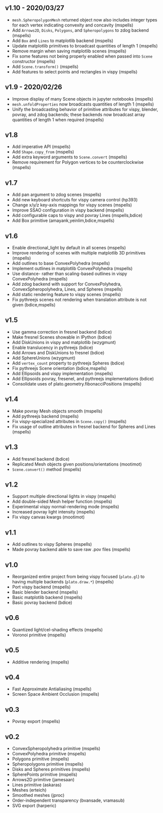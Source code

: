 ## v1.10 - 2020/03/27

- `mesh.SpheropolygonMesh` returned object now also includes integer types for each vertex indicating convexity and concavity (mspells)
- Add `Arrows2D`, `Disks`, `Polygons`, and `Spheropolygons` to zdog backend (mspells)
- Add `Box` and `Lines` to matplotlib backend (mspells)
- Update matplotlib primitives to broadcast quantities of length 1 (mspells)
- Remove margin when saving matplotlib scenes (mspells)
- Fix some features not being properly enabled when passed into `Scene` constructor (mspells)
- Add `Scene.transform()` (mspells)
- Add features to select points and rectangles in vispy (mspells)

## v1.9 - 2020/02/26

- Improve display of many Scene objects in jupyter notebooks (mspells)
- `mesh.unfoldProperties` now broadcasts quantities of length 1 (mspells)
- Unify the broadcasting behavior of primitive attributes for vispy, blender, povray, and zdog backends; these backends now broadcast array quantities of length 1 when required (mspells)

## v1.8

- Add imperative API (mspells)
- Add `Shape.copy_from` (mspells)
- Add extra keyword arguments to `Scene.convert` (mspells)
- Remove requirement for Polygon vertices to be counterclockwise (mspells)

## v1.7

- Add pan argument to zdog scenes (mspells)
- Add new keyboard shortcuts for vispy camera control (hp393)
- Change x/y/z key-axis mappings for vispy scenes (mspells)
- Improve SSAO configuration in vispy backend (mspells)
- Add configurable caps to vispy and povray Lines (mspells,bdice)
- Add Box primitive (amayank,yeinlim,bdice,mspells)

## v1.6

- Enable directional_light by default in all scenes (mspells)
- Improve rendering of scenes with multiple matplotlib 3D primitives (mspells)
- Add outlines to base ConvexPolyhedra (mspells)
- Implement outlines in matplotlib ConvexPolyhedra (mspells)
- Use distance- rather than scaling-based outlines in vispy ConvexPolyhedra (mspells)
- Add zdog backend with support for ConvexPolyhedra, ConvexSpheropolyhedra, Lines, and Spheres (mspells)
- Add static rendering feature to vispy scenes (mspells)
- Fix pythreejs scenes not rendering when translation attribute is not given (bdice,mspells)

## v1.5

- Use gamma correction in fresnel backend (bdice)
- Make fresnel Scenes showable in IPython (bdice)
- Add DiskUnions in vispy and matplotlib (wzygmunt)
- Enable translucency in pythreejs (bdice)
- Add Arrows and DiskUnions to fresnel (bdice)
- Add SphereUnions (wzygmunt)
- Add `vertex_count` property to pythreejs Spheres (bdice)
- Fix pythreejs Scene orientation (bdice,mspells)
- Add Ellipsoids and vispy implementation (mspells)
- Add Ellipsoids povray, fresenel, and pythreejs implementations (bdice)
- Consolidate uses of plato.geometry.fibonacciPositions (mspells)

## v1.4

- Make povray Mesh objects smooth (mspells)
- Add pythreejs backend (mspells)
- Fix vispy-specialized attributes in `Scene.copy()` (mspells)
- Fix usage of outline attributes in fresnel backend for Spheres and Lines (mspells)

## v1.3

- Add fresnel backend (bdice)
- Replicated Mesh objects given positions/orientations (mootimot)
- `Scene.convert()` method (mspells)

## v1.2

- Support multiple directional lights in vispy (mspells)
- Add double-sided Mesh helper function (mspells)
- Experimental vispy normal-rendering mode (mspells)
- Increased povray light intensity (mspells)
- Fix vispy canvas kwargs (mootimot)

## v1.1

- Add outlines to vispy Spheres (mspells)
- Made povray backend able to save raw .pov files (mspells)

## v1.0

- Reorganized entire project from being vispy focused (`plato.gl`) to having multiple backends (`plato.draw.*`) (mspells)
- Port vispy backend (mspells)
- Basic blender backend (mspells)
- Basic matplotlib backend (mspells)
- Basic povray backend (bdice)

## v0.6

- Quantized light/cel-shading effects (mspells)
- Voronoi primitive (mspells)

## v0.5

- Additive rendering (mspells)

## v0.4

- Fast Approximate Antialiasing (mspells)
- Screen Space Ambient Occlusion (mspells)

## v0.3

- Povray export (mspells)

## v0.2

- ConvexSpheropolyhedra primitive (mspells)
- ConvexPolyhedra primitive (mspells)
- Polygons primitive (mspells)
- Spheropolygons primitive (mspells)
- Disks and Spheres primitives (mspells)
- SpherePoints primitive (mspells)
- Arrows2D primitive (jamesaan)
- Lines primitive (askaras)
- Meshes (erteich)
- Smoothed meshes (jproc)
- Order-independent transparency (bvansade, vramasub)
- SVG export (harperic)
